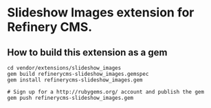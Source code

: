 # Slideshow Images extension for Refinery CMS.

## How to build this extension as a gem

    cd vendor/extensions/slideshow_images
    gem build refinerycms-slideshow_images.gemspec
    gem install refinerycms-slideshow_images.gem

    # Sign up for a http://rubygems.org/ account and publish the gem
    gem push refinerycms-slideshow_images.gem